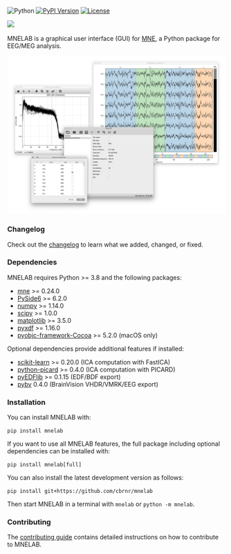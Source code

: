 ![Python](https://img.shields.io/pypi/pyversions/mnelab.svg?logo=python)
[![PyPI Version](https://img.shields.io/pypi/v/mnelab)](https://pypi.org/project/mnelab/)
[![License](https://img.shields.io/github/license/cbrnr/mnelab)](LICENSE)

![](https://raw.githubusercontent.com/cbrnr/mnelab/main/mnelab/images/mnelab_logo.png)

MNELAB is a graphical user interface (GUI) for [MNE](https://github.com/mne-tools/mne-python), a Python package for EEG/MEG analysis.

![](https://raw.githubusercontent.com/cbrnr/mnelab/main/mnelab.png)

### Changelog
Check out the [changelog](https://github.com/cbrnr/mnelab/blob/main/CHANGELOG.md) to learn what we added, changed, or fixed.

### Dependencies
MNELAB requires Python >= 3.8 and the following packages:
- [mne](https://github.com/mne-tools/mne-python) >= 0.24.0
- [PySide6](https://www.qt.io/qt-for-python) >= 6.2.0
- [numpy](http://www.numpy.org/) >= 1.14.0
- [scipy](https://www.scipy.org/scipylib/index.html) >= 1.0.0
- [matplotlib](https://matplotlib.org/) >= 3.5.0
- [pyxdf](https://github.com/xdf-modules/xdf-Python) >= 1.16.0
- [pyobjc-framework-Cocoa](https://pyobjc.readthedocs.io/en/latest/) >= 5.2.0 (macOS only)

Optional dependencies provide additional features if installed:
- [scikit-learn](https://scikit-learn.org/stable/) >= 0.20.0 (ICA computation with FastICA)
- [python-picard](https://pierreablin.github.io/picard/) >= 0.4.0 (ICA computation with PICARD)
- [pyEDFlib](https://github.com/holgern/pyedflib) >= 0.1.15 (EDF/BDF export)
- [pybv](https://github.com/bids-standard/pybv) 0.4.0 (BrainVision VHDR/VMRK/EEG export)

### Installation
You can install MNELAB with:

```
pip install mnelab
```

If you want to use all MNELAB features, the full package including optional dependencies can be installed with:

```
pip install mnelab[full]
```

You can also install the latest development version as follows:

```
pip install git+https://github.com/cbrnr/mnelab
```

Then start MNELAB in a terminal with `mnelab` or `python -m mnelab`.

### Contributing
The [contributing guide](https://github.com/cbrnr/mnelab/blob/main/CONTRIBUTING.md) contains detailed instructions on how to contribute to MNELAB.

